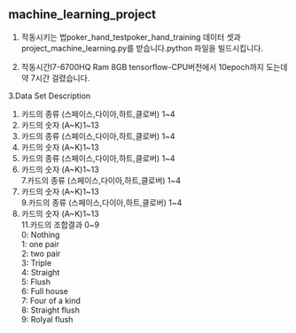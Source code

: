 ## machine_learning_project

1. 작동시키는 법poker_hand_testpoker_hand_training
데이터 셋과 project_machine_learning.py를 받습니다.python 파일을 빌드시킵니다.

2. 작동시간I7-6700HQ
Ram 8GB
tensorflow-CPU버전에서
10epoch까지 도는데 약 7시간 걸렸습니다.

3.Data Set Description
  
1. 카드의 종류 (스페이스,다이아,하트,클로버) 1~4  
2. 카드의 숫자 (A~K)1~13  
3. 카드의 종류 (스페이스,다이아,하트,클로버) 1~4  
4. 카드의 숫자 (A~K)1~13  
5. 카드의 종류 (스페이스,다이아,하트,클로버) 1~4  
6. 카드의 숫자 (A~K)1~13  
7.카드의 종류 (스페이스,다이아,하트,클로버) 1~4  
8. 카드의 숫자 (A~K)1~13  
9.카드의 종류 (스페이스,다이아,하트,클로버) 1~4  
10. 카드의 숫자 (A~K)1~13  
11.카드의 조합결과 0~9  
0: Nothing  
1: one pair  
2: two pair  
3: Triple  
4: Straight    
5: Flush  
6: Full house  
7: Four of a kind  
8: Straight flush  
9: Rolyal flush  

